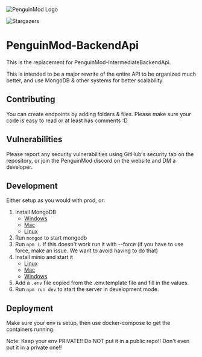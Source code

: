 ![PenguinMod Logo](icon.png "PenguinMod Logo")

![Stargazers](https://img.shields.io/github/stars/PenguinMod/PenguinMod-BackendApi?style=flat-square "Stars")

# PenguinMod-BackendApi

This is the replacement for PenguinMod-IntermediateBackendApi.

This is intended to be a major rewrite of the entire API to be organized much better, and use MongoDB & other systems for better scalability.

## Contributing

You can create endpoints by adding folders & files. Please make sure your code is easy to read or at least has comments :D

## Vulnerabilities

Please report any security vulnerabilities using GitHub's security tab on the repository, or join the PenguinMod discord on the website and DM a developer.

## Development

Either setup as you would with prod, or:

1. Install MongoDB
    - [Windows](https://docs.mongodb.com/manual/tutorial/install-mongodb-on-windows/)
    - [Mac](https://docs.mongodb.com/manual/tutorial/install-mongodb-on-os-x/)
    - [Linux](https://docs.mongodb.com/manual/administration/install-on-linux/)
2. Run `mongod` to start mongodb
3. Run `npm i`. if this doesn't work run it with --force (if you have to use force, make an issue. We want to avoid having to do that)
4. Install minio and start it
   - [Linux](https://min.io/docs/minio/linux/index.html)
   - [Mac](https://min.io/docs/minio/macos/index.html)
   - [Windows](https://min.io/docs/minio/windows/index.html)
5. Add a `.env` file copied from the .env.template file and fill in the values.
6. Run `npm run dev` to start the server in development mode.

## Deployment

Make sure your env is setup, then use docker-compose to get the containers running.

Note: Keep your env PRIVATE!! Do NOT put it in a public repo!! Don't even put it in a private one!!
